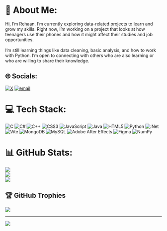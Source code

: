 # 💫 About Me:
Hi, I’m Rehaan. I’m currently exploring data-related projects to learn and grow my skills. Right now, I’m working on a project that looks at how teenagers use their phones and how it might affect their studies and job opportunities.<br><br>I’m still learning things like data cleaning, basic analysis, and how to work with Python. I’m open to connecting with others who are also learning or who are willing to share their knowledge.


## 🌐 Socials:
[![X](https://img.shields.io/badge/X-black.svg?logo=X&logoColor=white)](https://x.com/therealinareh) [![email](https://img.shields.io/badge/Email-D14836?logo=gmail&logoColor=white)](mailto:khanrehaan1117@gmail.com) 

# 💻 Tech Stack:
![C](https://img.shields.io/badge/c-%2300599C.svg?style=for-the-badge&logo=c&logoColor=white) ![C#](https://img.shields.io/badge/c%23-%23239120.svg?style=for-the-badge&logo=csharp&logoColor=white) ![C++](https://img.shields.io/badge/c++-%2300599C.svg?style=for-the-badge&logo=c%2B%2B&logoColor=white) ![CSS3](https://img.shields.io/badge/css3-%231572B6.svg?style=for-the-badge&logo=css3&logoColor=white) ![JavaScript](https://img.shields.io/badge/javascript-%23323330.svg?style=for-the-badge&logo=javascript&logoColor=%23F7DF1E) ![Java](https://img.shields.io/badge/java-%23ED8B00.svg?style=for-the-badge&logo=openjdk&logoColor=white) ![HTML5](https://img.shields.io/badge/html5-%23E34F26.svg?style=for-the-badge&logo=html5&logoColor=white) ![Python](https://img.shields.io/badge/python-3670A0?style=for-the-badge&logo=python&logoColor=ffdd54) ![.Net](https://img.shields.io/badge/.NET-5C2D91?style=for-the-badge&logo=.net&logoColor=white) ![Vite](https://img.shields.io/badge/vite-%23646CFF.svg?style=for-the-badge&logo=vite&logoColor=white) ![MongoDB](https://img.shields.io/badge/MongoDB-%234ea94b.svg?style=for-the-badge&logo=mongodb&logoColor=white) ![MySQL](https://img.shields.io/badge/mysql-4479A1.svg?style=for-the-badge&logo=mysql&logoColor=white) ![Adobe After Effects](https://img.shields.io/badge/Adobe%20After%20Effects-9999FF.svg?style=for-the-badge&logo=Adobe%20After%20Effects&logoColor=white) ![Figma](https://img.shields.io/badge/figma-%23F24E1E.svg?style=for-the-badge&logo=figma&logoColor=white) ![NumPy](https://img.shields.io/badge/numpy-%23013243.svg?style=for-the-badge&logo=numpy&logoColor=white)
# 📊 GitHub Stats:
![](https://github-readme-stats.vercel.app/api?username=InaReh&theme=dark&hide_border=false&include_all_commits=true&count_private=true)<br/>
![](https://nirzak-streak-stats.vercel.app/?user=InaReh&theme=dark&hide_border=false)<br/>
![](https://github-readme-stats.vercel.app/api/top-langs/?username=InaReh&theme=dark&hide_border=false&include_all_commits=true&count_private=true&layout=compact)

## 🏆 GitHub Trophies
![](https://github-profile-trophy.vercel.app/?username=InaReh&theme=radical&no-frame=false&no-bg=true&margin-w=4)

---
[![](https://visitcount.itsvg.in/api?id=InaReh&icon=0&color=0)](https://visitcount.itsvg.in)

<!-- Proudly created with GPRM ( https://gprm.itsvg.in ) -->
